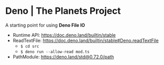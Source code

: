 # Deno | The Planets Project

A starting point for using **Deno File IO**

- Runtime API: https://doc.deno.land/builtin/stable
- ReadTextFile: https://doc.deno.land/builtin/stable#Deno.readTextFile
  - `$ cd src`
  - `$ deno run --allow-read mod.ts`
- PathModule: https://deno.land/std@0.72.0/path
